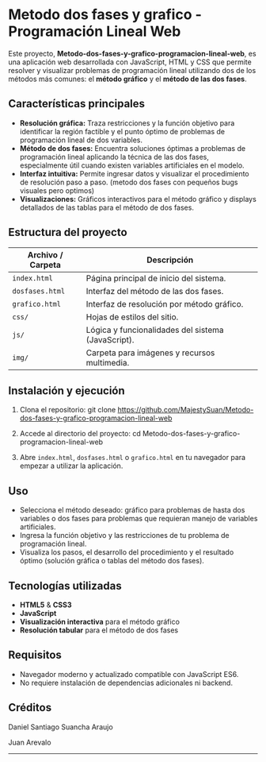 # Metodo dos fases y grafico - Programación Lineal Web

Este proyecto, **Metodo-dos-fases-y-grafico-programacion-lineal-web**, es una aplicación web desarrollada con JavaScript, HTML y CSS que permite resolver y visualizar problemas de programación lineal utilizando dos de los métodos más comunes: el **método gráfico** y el **método de las dos fases**.

## Características principales

- **Resolución gráfica:** Traza restricciones y la función objetivo para identificar la región factible y el punto óptimo de problemas de programación lineal de dos variables.
- **Método de dos fases:** Encuentra soluciones óptimas a problemas de programación lineal aplicando la técnica de las dos fases, especialmente útil cuando existen variables artificiales en el modelo.
- **Interfaz intuitiva:** Permite ingresar datos y visualizar el procedimiento de resolución paso a paso. (metodo dos fases con pequeños bugs visuales pero optimos)
- **Visualizaciones:** Gráficos interactivos para el método gráfico y displays detallados de las tablas para el método de dos fases.

## Estructura del proyecto

| Archivo / Carpeta | Descripción                                          |
|-------------------|------------------------------------------------------|
| `index.html`      | Página principal de inicio del sistema.              |
| `dosfases.html`   | Interfaz del método de las dos fases.                |
| `grafico.html`    | Interfaz de resolución por método gráfico.           |
| `css/`            | Hojas de estilos del sitio.                          |
| `js/`             | Lógica y funcionalidades del sistema (JavaScript).   |
| `img/`            | Carpeta para imágenes y recursos multimedia.         |

## Instalación y ejecución

1. Clona el repositorio:
git clone https://github.com/MajestySuan/Metodo-dos-fases-y-grafico-programacion-lineal-web

2. Accede al directorio del proyecto:
cd Metodo-dos-fases-y-grafico-programacion-lineal-web

3. Abre `index.html`, `dosfases.html` o `grafico.html` en tu navegador para empezar a utilizar la aplicación.

## Uso

- Selecciona el método deseado: gráfico para problemas de hasta dos variables o dos fases para problemas que requieran manejo de variables artificiales.
- Ingresa la función objetivo y las restricciones de tu problema de programación lineal.
- Visualiza los pasos, el desarrollo del procedimiento y el resultado óptimo (solución gráfica o tablas del método dos fases).

## Tecnologías utilizadas

- **HTML5** & **CSS3**
- **JavaScript**
- **Visualización interactiva** para el método gráfico
- **Resolución tabular** para el método de dos fases

## Requisitos

- Navegador moderno y actualizado compatible con JavaScript ES6.
- No requiere instalación de dependencias adicionales ni backend.

## Créditos

Daniel Santiago Suancha Araujo

Juan Arevalo

---
